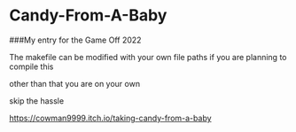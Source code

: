 # Candy-From-A-Baby
###My entry for the Game Off 2022



The makefile can be modified with your own file paths if you are planning to compile this

other than that you are on your own

skip the hassle

https://cowman9999.itch.io/taking-candy-from-a-baby
